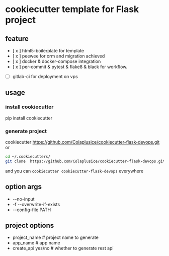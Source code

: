 #  cookiecutter template for Flask project

## feature

- [ x ]  html5-boilerplate for template
- [ x ]  peewee for orm and migration achieved 
- [ x ]  docker & docker-compose integration
- [ x ]  per-commit & pytest & flake8 & black for workflow.
- [ ]    gitlab-ci for deployment on vps 

## usage

### install cookiecutter
    
pip install cookiecutter

### generate project

cookiecutter <https://github.com/Colaplusice/cookiecutter-flask-devops.git>
or

```bash
cd ~/.cookiecutters/
git clone  https://github.com/Colaplusice/cookiecutter-flask-devops.git
```
and you can `cookiecutter cookiecutter-flask-devops` everywhere 

## option args

- --no-input
- -f --overwrite-if-exists
- --config-file PATH

## project options

- project_name  # project name to generate
- app_name      # app name
- create_api  yes/no # whether to generate rest api